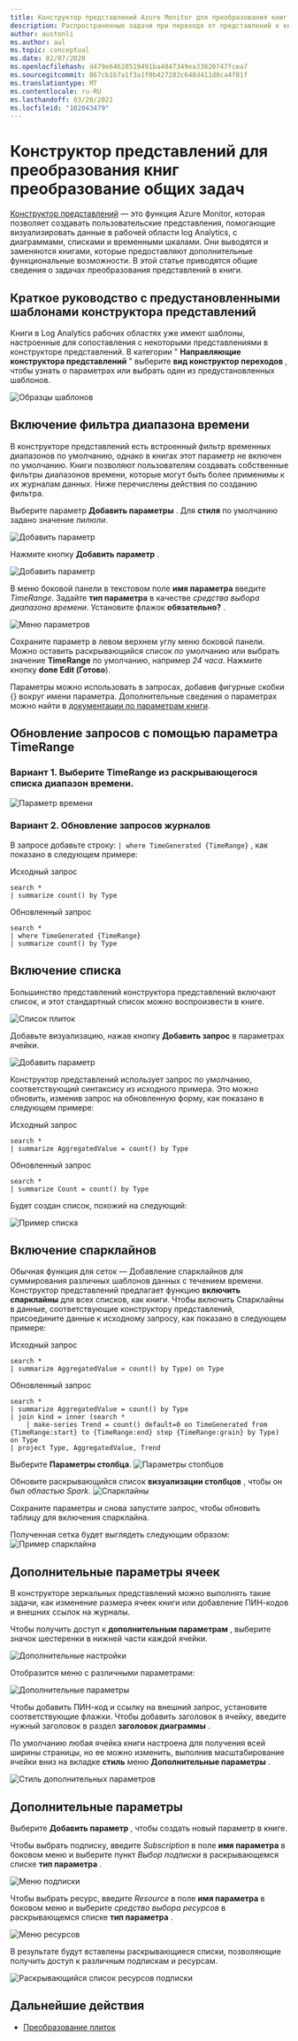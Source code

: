 ```yaml
---
title: Конструктор представлений Azure Monitor для преобразования книг преобразование общих задач
description: Распространенные задачи при переходе от представлений к книгам в Azure Monitor.
author: austonli
ms.author: aul
ms.topic: conceptual
ms.date: 02/07/2020
ms.openlocfilehash: d479e64620519491ba4847349ea33820747fcea7
ms.sourcegitcommit: 867cb1b7a1f3a1f0b427282c648d411d0ca4f81f
ms.translationtype: MT
ms.contentlocale: ru-RU
ms.lasthandoff: 03/20/2021
ms.locfileid: "102043479"
---
```

# <a name="view-designer-to-workbooks-conversion-common-tasks"></a>Конструктор представлений для преобразования книг преобразование общих задач
[Конструктор представлений](view-designer.md) — это функция Azure Monitor, которая позволяет создавать пользовательские представления, помогающие визуализировать данные в рабочей области log Analytics, с диаграммами, списками и временными шкалами. Они выводятся и заменяются книгами, которые предоставляют дополнительные функциональные возможности. В этой статье приводятся общие сведения о задачах преобразования представлений в книги.


## <a name="quickstart-with-preset-view-designer-templates"></a>Краткое руководство с предустановленными шаблонами конструктора представлений

Книги в Log Analytics рабочих областях уже имеют шаблоны, настроенные для сопоставления с некоторыми представлениями в конструкторе представлений. В категории " **Направляющие конструктора представлений** " выберите **вид конструктор переходов** , чтобы узнать о параметрах или выбрать один из предустановленных шаблонов.

![Образцы шаблонов](media/view-designer-conversion-tasks/templates.png)

## <a name="enabling-time-range-filter"></a>Включение фильтра диапазона времени
В конструкторе представлений есть встроенный фильтр временных диапазонов по умолчанию, однако в книгах этот параметр не включен по умолчанию. Книги позволяют пользователям создавать собственные фильтры диапазонов времени, которые могут быть более применимы к их журналам данных. Ниже перечислены действия по созданию фильтра.

Выберите параметр **Добавить параметры** . Для **стиля** по умолчанию задано значение *пилюли*.

![Добавить параметр](media/view-designer-conversion-tasks/add-param.png)

 Нажмите кнопку **Добавить параметр** .

![Добавить параметр](media/view-designer-conversion-tasks/add-parameter.png)

В меню боковой панели в текстовом поле **имя параметра** введите *TimeRange*. Задайте **тип параметра** в качестве *средства выбора диапазона времени*. Установите флажок **обязательно?** .

![Меню параметров](media/view-designer-conversion-tasks/parameter-menu.png)

Сохраните параметр в левом верхнем углу меню боковой панели. Можно оставить раскрывающийся список *по* умолчанию или выбрать значение **TimeRange** по умолчанию, например *24 часа*. Нажмите кнопку **done Edit (Готово**).

Параметры можно использовать в запросах, добавив фигурные скобки {} вокруг имени параметра. Дополнительные сведения о параметрах можно найти в [документации по параметрам книги](https://github.com/microsoft/Application-Insights-Workbooks/blob/master/Documentation/Parameters/Parameters.md).

## <a name="updating-queries-with-the-timerange-parameter"></a>Обновление запросов с помощью параметра TimeRange

### <a name="option-1-select-timerange-from-the-time-range-dropdown"></a>Вариант 1. Выберите TimeRange из раскрывающегося списка диапазон времени.

![Параметр времени](media/view-designer-conversion-tasks/time-parameter.png)

### <a name="option-2-update-your-log-queries"></a>Вариант 2. Обновление запросов журналов

В запросе добавьте строку: `| where TimeGenerated {TimeRange}` , как показано в следующем примере:

Исходный запрос
```KQL
search * 
| summarize count() by Type
```

Обновленный запрос
```KQL
search * 
| where TimeGenerated {TimeRange} 
| summarize count() by Type
```

## <a name="including-a-list"></a>Включение списка
Большинство представлений конструктора представлений включают список, и этот стандартный список можно воспроизвести в книге.

![Список плиток](media/view-designer-conversion-tasks/tile-list.png)

Добавьте визуализацию, нажав кнопку **Добавить запрос** в параметрах ячейки.

![Добавить параметр](media/view-designer-conversion-tasks/add-param.png)

Конструктор представлений использует запрос по умолчанию, соответствующий синтаксису из исходного примера. Это можно обновить, изменив запрос на обновленную форму, как показано в следующем примере:

Исходный запрос
```KQL
search * 
| summarize AggregatedValue = count() by Type
```

Обновленный запрос
```KQL
search * 
| summarize Count = count() by Type
```

Будет создан список, похожий на следующий:

![Пример списка](media/view-designer-conversion-tasks/list-example.png)

## <a name="enabling-sparklines"></a>Включение спарклайнов
Обычная функция для сеток — Добавление спарклайнов для суммирования различных шаблонов данных с течением времени. Конструктор представлений предлагает функцию **включить спарклайны** для всех списков, как книги. Чтобы включить Спарклайны в данные, соответствующие конструктору представлений, присоедините данные к исходному запросу, как показано в следующем примере:

Исходный запрос
```KQL
search *
| summarize AggregatedValue = count() by Type) on Type
```

Обновленный запрос
```KQL
search * 
| summarize AggregatedValue = count() by Type
| join kind = inner (search * 
    | make-series Trend = count() default=0 on TimeGenerated from {TimeRange:start} to {TimeRange:end} step {TimeRange:grain} by Type) on Type
| project Type, AggregatedValue, Trend
```

Выберите **Параметры столбца**.
![Параметры столбцов](media/view-designer-conversion-tasks/column-settings.png)

Обновите раскрывающийся список **визуализации столбцов** , чтобы он был *областью Spark*.
![Спарклайны](media/view-designer-conversion-tasks/sparkline.png)

Сохраните параметры и снова запустите запрос, чтобы обновить таблицу для включения спарклайна.

Полученная сетка будет выглядеть следующим образом: ![ Пример спарклайна](media/view-designer-conversion-tasks/sparkline-example.png)

## <a name="advanced-cell-settings"></a>Дополнительные параметры ячеек
В конструкторе зеркальных представлений можно выполнять такие задачи, как изменение размера ячеек книги или добавление ПИН-кодов и внешних ссылок на журналы.

Чтобы получить доступ к **дополнительным параметрам** , выберите значок шестеренки в нижней части каждой ячейки.

![Дополнительные настройки](media/view-designer-conversion-tasks/advanced-settings.png)

Отобразится меню с различными параметрами:

![Дополнительные параметры](media/view-designer-conversion-tasks/advanced-settings-settings.png)

Чтобы добавить ПИН-код и ссылку на внешний запрос, установите соответствующие флажки. Чтобы добавить заголовок в ячейку, введите нужный заголовок в раздел **заголовок диаграммы** .

По умолчанию любая ячейка книги настроена для получения всей ширины страницы, но ее можно изменить, выполнив масштабирование ячейки вниз на вкладке **стиль** меню **Дополнительные параметры** .

![Стиль дополнительных параметров](media/view-designer-conversion-tasks/advanced-settings-style.png)

 
## <a name="additional-parameters"></a>Дополнительные параметры
Выберите **Добавить параметр** , чтобы создать новый параметр в книге. 

Чтобы выбрать подписку, введите *Subscription* в поле **имя параметра** в боковом меню и выберите пункт *Выбор подписки* в раскрывающемся списке **тип параметра** .

![Меню подписки](media/view-designer-conversion-tasks/subscription-filter.png)

Чтобы выбрать ресурс, введите *Resource* в поле **имя параметра** в боковом меню и выберите *средство выбора ресурсов* в раскрывающемся списке **тип параметра** .

![Меню ресурсов](media/view-designer-conversion-tasks/resource-filter.png)

В результате будут вставлены раскрывающиеся списки, позволяющие получить доступ к различным подпискам и ресурсам.

![Раскрывающийся список ресурсов подписки](media/view-designer-conversion-tasks/subscription-resource.png)


## <a name="next-steps"></a>Дальнейшие действия
- [Преобразование плиток](view-designer-conversion-tiles.md)
